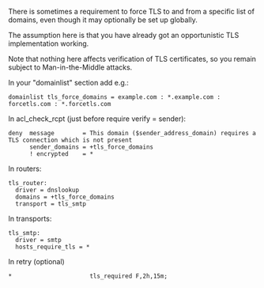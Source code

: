 There is sometimes a requirement to force TLS to and from a specific list of domains, even though it may optionally be set up globally.

The assumption here is that you have already got an opportunistic TLS implementation working.

Note that nothing here affects verification of TLS certificates, so you remain subject to Man-in-the-Middle attacks.

In your "domainlist" section add e.g.:

```
domainlist tls_force_domains = example.com : *.example.com : forcetls.com : *.forcetls.com
```

In acl_check_rcpt (just before require verify = sender):

```
deny  message        = This domain ($sender_address_domain) requires a TLS connection which is not present
      sender_domains = +tls_force_domains
      ! encrypted    = *
```

In routers:

```
tls_router:
  driver = dnslookup
  domains = +tls_force_domains
  transport = tls_smtp
```

In transports:

```
tls_smtp:
  driver = smtp
  hosts_require_tls = *
```

In retry (optional)

```
*                      tls_required F,2h,15m;
```





